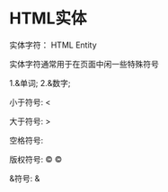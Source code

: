 # HTML实体

实体字符： HTML Entity

实体字符通常用于在页面中闲一些特殊符号

1.&单词;
2.&数字;

小于符号: &lt;

大于符号: &gt;

空格符号: &nbsp;

版权符号: &copy;   ©

&符号: &amp;